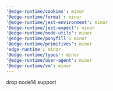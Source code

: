 ```yaml
---
'@edge-runtime/cookies': minor
'@edge-runtime/format': minor
'@edge-runtime/jest-environment': minor
'@edge-runtime/jest-expect': minor
'@edge-runtime/node-utils': minor
'@edge-runtime/ponyfill': minor
'@edge-runtime/primitives': minor
'edge-runtime': minor
'@edge-runtime/types': minor
'@edge-runtime/user-agent': minor
'@edge-runtime/vm': minor
---
```


drop node14 support
